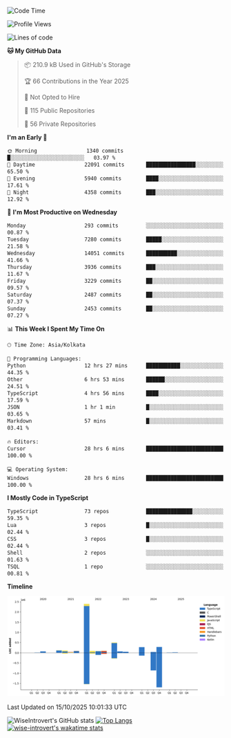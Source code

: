 <!--START_SECTION:waka-->
![Code Time](http://img.shields.io/badge/Code%20Time-4%2C386%20hrs%2059%20mins-blue)

![Profile Views](http://img.shields.io/badge/Profile%20Views-0-blue)

![Lines of code](https://img.shields.io/badge/From%20Hello%20World%20I%27ve%20Written-4.2%20million%20lines%20of%20code-blue)

**🐱 My GitHub Data** 

> 📦 210.9 kB Used in GitHub's Storage 
 > 
> 🏆 66 Contributions in the Year 2025
 > 
> 🚫 Not Opted to Hire
 > 
> 📜 115 Public Repositories 
 > 
> 🔑 56 Private Repositories 
 > 
**I'm an Early 🐤** 

```text
🌞 Morning                1340 commits        █░░░░░░░░░░░░░░░░░░░░░░░░   03.97 % 
🌆 Daytime                22091 commits       ████████████████░░░░░░░░░   65.50 % 
🌃 Evening                5940 commits        ████░░░░░░░░░░░░░░░░░░░░░   17.61 % 
🌙 Night                  4358 commits        ███░░░░░░░░░░░░░░░░░░░░░░   12.92 % 
```
📅 **I'm Most Productive on Wednesday** 

```text
Monday                   293 commits         ░░░░░░░░░░░░░░░░░░░░░░░░░   00.87 % 
Tuesday                  7280 commits        █████░░░░░░░░░░░░░░░░░░░░   21.58 % 
Wednesday                14051 commits       ██████████░░░░░░░░░░░░░░░   41.66 % 
Thursday                 3936 commits        ███░░░░░░░░░░░░░░░░░░░░░░   11.67 % 
Friday                   3229 commits        ██░░░░░░░░░░░░░░░░░░░░░░░   09.57 % 
Saturday                 2487 commits        ██░░░░░░░░░░░░░░░░░░░░░░░   07.37 % 
Sunday                   2453 commits        ██░░░░░░░░░░░░░░░░░░░░░░░   07.27 % 
```


📊 **This Week I Spent My Time On** 

```text
🕑︎ Time Zone: Asia/Kolkata

💬 Programming Languages: 
Python                   12 hrs 27 mins      ███████████░░░░░░░░░░░░░░   44.35 % 
Other                    6 hrs 53 mins       ██████░░░░░░░░░░░░░░░░░░░   24.51 % 
TypeScript               4 hrs 56 mins       ████░░░░░░░░░░░░░░░░░░░░░   17.59 % 
JSON                     1 hr 1 min          █░░░░░░░░░░░░░░░░░░░░░░░░   03.65 % 
Markdown                 57 mins             █░░░░░░░░░░░░░░░░░░░░░░░░   03.41 % 

🔥 Editors: 
Cursor                   28 hrs 6 mins       █████████████████████████   100.00 % 

💻 Operating System: 
Windows                  28 hrs 6 mins       █████████████████████████   100.00 % 
```

**I Mostly Code in TypeScript** 

```text
TypeScript               73 repos            ███████████████░░░░░░░░░░   59.35 % 
Lua                      3 repos             █░░░░░░░░░░░░░░░░░░░░░░░░   02.44 % 
CSS                      3 repos             █░░░░░░░░░░░░░░░░░░░░░░░░   02.44 % 
Shell                    2 repos             ░░░░░░░░░░░░░░░░░░░░░░░░░   01.63 % 
TSQL                     1 repo              ░░░░░░░░░░░░░░░░░░░░░░░░░   00.81 % 
```



**Timeline**

![Lines of Code chart](https://raw.githubusercontent.com/wise-introvert/wise-introvert/master/assets/bar_graph.png)


 Last Updated on 15/10/2025 10:01:33 UTC
<!--END_SECTION:waka-->

![WiseIntrovert's GitHub stats](https://github-readme-stats.vercel.app/api?username=wise-introvert&count_private=true&show_icons=true)
[![Top Langs](https://github-readme-stats.vercel.app/api/top-langs/?username=wise-introvert&langs_count=10)](https://github.com/anuraghazra/github-readme-stats)
[![wise-introvert's wakatime stats](https://github-readme-stats.vercel.app/api/wakatime?username=wiseintrovert)](https://github.com/anuraghazra/github-readme-stats)
